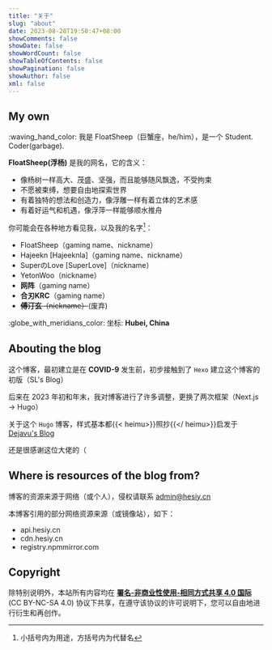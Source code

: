 ```yaml
---
title: "关于"
slug: "about"
date: 2023-08-28T19:50:47+08:00
showComments: false
showDate: false
showWordCount: false
showTableOfContents: false
showPagination: false
showAuthor: false
xml: false
---
```


<style>.emoji-object { display: inline-block; padding-left: 2px; padding-bottom: 2px; height: 37px; }</style>

## My own

<div >:waving_hand_color:  我是 FloatSheep（巨蟹座，he/him），是一个 <span class="typer" style="--i: 0;" data-text="Student.">Student.</span> <span class="typer" style="--i: 2;" data-text="Coder(garbage).">Coder(garbage).</span></div>

**FloatSheep(浮杨)** 是我的网名，它的含义：

* 像杨树一样高大、茂盛、坚强，而且能够随风飘逸，不受拘束
* 不愿被束缚，想要自由地探索世界
* 有着独特的想法和创造力，像浮雕一样有着立体的艺术感
* 有着好运气和机遇，像浮萍一样能够顺水推舟

你可能会在各种地方看见我，以及我的名字[^1]：

* FloatSheep（gaming name、nickname）
* Hajeekn [Hajeeknla]（gaming name、nickname）
* SuperのLove [SuperLove]（nickname）
* YetonWoo（nickname）
* **网阵**（gaming name）
* **合刃KRC**（gaming name）
* ~~**傅汀玄**（nickname）~~(废弃)

:globe_with_meridians_color: 坐标: **Hubei, China**

## Abouting the blog

这个博客，最初建立是在 **COVID-9** 发生前，初步接触到了 `Hexo` 建立这个博客的初版（SL's Blog）

后来在 2023 年初和年末，我对博客进行了许多调整，更换了两次框架（Next.js -> Hugo）

关于这个 `Hugo` 博客，样式基本都{{< heimu>}}照抄{{</ heimu>}}启发于 [Dejavu's Blog][1]

还是很感谢这位大佬的（

## Where is resources of the blog from?

博客的资源来源于网络（或个人），侵权请联系 [admin@hesiy.cn][2]

本博客引用的部分网络资源来源（或镜像站），如下：

- api.hesiy.cn
- cdn.hesiy.cn
- registry.npmmirror.com

## Copyright

除特别说明外，本站所有内容均在 **[署名-非商业性使用-相同方式共享 4.0 国际](/copyright/)** (CC BY-NC-SA 4.0) 协议下共享，在遵守该协议的许可说明下，您可以自由地进行衍生和再创作。

[^1]: 小括号内为用途，方括号内为代替名

[1]: <https://blog.dejavu.moe>
[2]: <mailto:admin@hesiy.cn>


